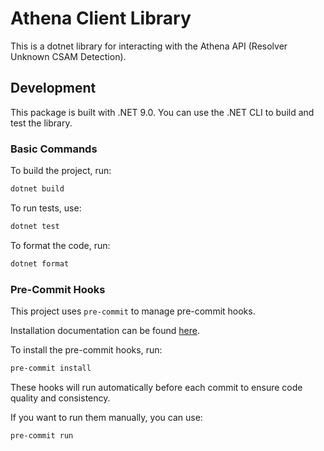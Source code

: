 # Athena Client Library

This is a dotnet library for interacting with the Athena API (Resolver Unknown CSAM Detection).

## Development

This package is built with .NET 9.0. You can use the .NET CLI to build and test the library.

### Basic Commands

To build the project, run:

```bash
dotnet build
```

To run tests, use:

```bash
dotnet test
```

To format the code, run:
```bash
dotnet format
```

### Pre-Commit Hooks

This project uses `pre-commit` to manage pre-commit hooks.

Installation documentation can be found [here](https://pre-commit.com/index.html#install).

To install the pre-commit hooks, run:

```bash
pre-commit install
```

These hooks will run automatically before each commit to ensure code quality and consistency.

If you want to run them manually, you can use:

```bash
pre-commit run
```
